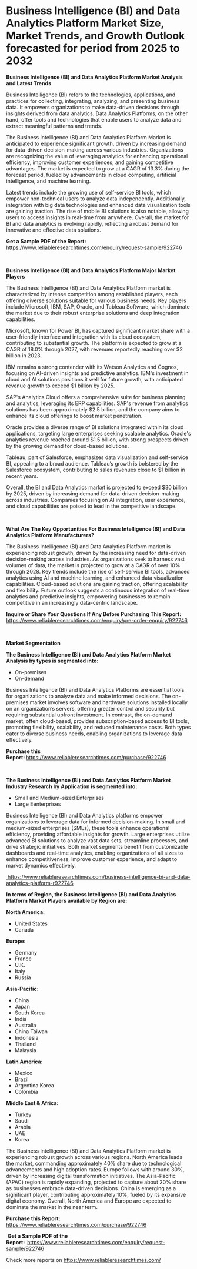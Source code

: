 <p><h1>Business Intelligence (BI) and Data Analytics Platform Market Size, Market Trends, and Growth Outlook forecasted for period from 2025 to 2032</h1></p><p><strong>Business Intelligence (BI) and Data Analytics Platform Market Analysis and Latest Trends</strong></p>
<p><p>Business Intelligence (BI) refers to the technologies, applications, and practices for collecting, integrating, analyzing, and presenting business data. It empowers organizations to make data-driven decisions through insights derived from data analytics. Data Analytics Platforms, on the other hand, offer tools and technologies that enable users to analyze data and extract meaningful patterns and trends.</p><p>The Business Intelligence (BI) and Data Analytics Platform Market is anticipated to experience significant growth, driven by increasing demand for data-driven decision-making across various industries. Organizations are recognizing the value of leveraging analytics for enhancing operational efficiency, improving customer experiences, and gaining competitive advantages. The market is expected to grow at a CAGR of 13.3% during the forecast period, fueled by advancements in cloud computing, artificial intelligence, and machine learning. </p><p>Latest trends include the growing use of self-service BI tools, which empower non-technical users to analyze data independently. Additionally, integration with big data technologies and enhanced data visualization tools are gaining traction. The rise of mobile BI solutions is also notable, allowing users to access insights in real-time from anywhere. Overall, the market for BI and data analytics is evolving rapidly, reflecting a robust demand for innovative and effective data solutions.</p></p>
<p><strong>Get a Sample PDF of the Report:&nbsp;</strong> <a href="https://www.reliableresearchtimes.com/enquiry/request-sample/922746?utm_campaign=3034&utm_medium=2&utm_source=Github&utm_content=ia&utm_term=11032025&utm_id=business-intelligence-bi-and-data-analytics-platform">https://www.reliableresearchtimes.com/enquiry/request-sample/922746</a></p>
<p>&nbsp;</p>
<p><strong>Business Intelligence (BI) and Data Analytics Platform Major Market Players</strong></p>
<p><p>The Business Intelligence (BI) and Data Analytics Platform market is characterized by intense competition among established players, each offering diverse solutions suitable for various business needs. Key players include Microsoft, IBM, SAP, Oracle, and Tableau Software, which dominate the market due to their robust enterprise solutions and deep integration capabilities.</p><p>Microsoft, known for Power BI, has captured significant market share with a user-friendly interface and integration with its cloud ecosystem, contributing to substantial growth. The platform is expected to grow at a CAGR of 18.0% through 2027, with revenues reportedly reaching over $2 billion in 2023.</p><p>IBM remains a strong contender with its Watson Analytics and Cognos, focusing on AI-driven insights and predictive analytics. IBM's investment in cloud and AI solutions positions it well for future growth, with anticipated revenue growth to exceed $1 billion by 2025.</p><p>SAP's Analytics Cloud offers a comprehensive suite for business planning and analytics, leveraging its ERP capabilities. SAP's revenue from analytics solutions has been approximately $2.5 billion, and the company aims to enhance its cloud offerings to boost market penetration.</p><p>Oracle provides a diverse range of BI solutions integrated within its cloud applications, targeting large enterprises seeking scalable analytics. Oracle's analytics revenue reached around $1.5 billion, with strong prospects driven by the growing demand for cloud-based solutions.</p><p>Tableau, part of Salesforce, emphasizes data visualization and self-service BI, appealing to a broad audience. Tableau’s growth is bolstered by the Salesforce ecosystem, contributing to sales revenues close to $1 billion in recent years. </p><p>Overall, the BI and Data Analytics market is projected to exceed $30 billion by 2025, driven by increasing demand for data-driven decision-making across industries. Companies focusing on AI integration, user experience, and cloud capabilities are poised to lead in the competitive landscape.</p></p>
<p>&nbsp;</p>
<p><strong>What Are The Key Opportunities For Business Intelligence (BI) and Data Analytics Platform Manufacturers?</strong></p>
<p><p>The Business Intelligence (BI) and Data Analytics Platform market is experiencing robust growth, driven by the increasing need for data-driven decision-making across industries. As organizations seek to harness vast volumes of data, the market is projected to grow at a CAGR of over 10% through 2028. Key trends include the rise of self-service BI tools, advanced analytics using AI and machine learning, and enhanced data visualization capabilities. Cloud-based solutions are gaining traction, offering scalability and flexibility. Future outlook suggests a continuous integration of real-time analytics and predictive insights, empowering businesses to remain competitive in an increasingly data-centric landscape.</p></p>
<p><strong>Inquire or Share Your Questions If Any Before Purchasing This Report:</strong> <a href="https://www.reliableresearchtimes.com/enquiry/pre-order-enquiry/922746?utm_campaign=3034&utm_medium=2&utm_source=Github&utm_content=ia&utm_term=11032025&utm_id=business-intelligence-bi-and-data-analytics-platform">https://www.reliableresearchtimes.com/enquiry/pre-order-enquiry/922746</a></p>
<p>&nbsp;</p>
<p><strong>Market Segmentation</strong></p>
<p><strong>The Business Intelligence (BI) and Data Analytics Platform Market Analysis by types is segmented into:</strong></p>
<p><ul><li>On-premises</li><li>On-demand</li></ul></p>
<p><p>Business Intelligence (BI) and Data Analytics Platforms are essential tools for organizations to analyze data and make informed decisions. The on-premises market involves software and hardware solutions installed locally on an organization’s servers, offering greater control and security but requiring substantial upfront investment. In contrast, the on-demand market, often cloud-based, provides subscription-based access to BI tools, promoting flexibility, scalability, and reduced maintenance costs. Both types cater to diverse business needs, enabling organizations to leverage data effectively.</p></p>
<p><strong>Purchase this Report:&nbsp;</strong><a href="https://www.reliableresearchtimes.com/purchase/922746?utm_campaign=3034&utm_medium=2&utm_source=Github&utm_content=ia&utm_term=11032025&utm_id=business-intelligence-bi-and-data-analytics-platform">https://www.reliableresearchtimes.com/purchase/922746</a></p>
<p>&nbsp;</p>
<p><strong>The Business Intelligence (BI) and Data Analytics Platform Market Industry Research by Application is segmented into:</strong></p>
<p><ul><li>Small and Medium-sized Enterprises</li><li>Large Eenterprises</li></ul></p>
<p><p>Business Intelligence (BI) and Data Analytics platforms empower organizations to leverage data for informed decision-making. In small and medium-sized enterprises (SMEs), these tools enhance operational efficiency, providing affordable insights for growth. Large enterprises utilize advanced BI solutions to analyze vast data sets, streamline processes, and drive strategic initiatives. Both market segments benefit from customizable dashboards and real-time analytics, enabling organizations of all sizes to enhance competitiveness, improve customer experience, and adapt to market dynamics effectively.</p></p>
<p><a href="https://www.reliableresearchtimes.com/business-intelligence-bi-and-data-analytics-platform-r922746?utm_campaign=3034&utm_medium=2&utm_source=Github&utm_content=ia&utm_term=11032025&utm_id=business-intelligence-bi-and-data-analytics-platform">&nbsp;https://www.reliableresearchtimes.com/business-intelligence-bi-and-data-analytics-platform-r922746</a></p>
<p><strong>In terms of Region, the Business Intelligence (BI) and Data Analytics Platform Market Players available by Region are:</strong></p>
<p>
    <p> <strong> North America: </strong>
        <ul>
            <li>United States</li>
            <li>Canada</li>
        </ul>
        </p> 
    <p> <strong> Europe: </strong>
        <ul>
            <li>Germany</li>
            <li>France</li>
            <li>U.K.</li>
            <li>Italy</li>
            <li>Russia</li>
        </ul>
        </p> 
    <p> <strong> Asia-Pacific: </strong>
        <ul>
            <li>China</li>
            <li>Japan</li>
            <li>South Korea</li>
            <li>India</li>
            <li>Australia</li>
            <li>China Taiwan</li>
            <li>Indonesia</li>
            <li>Thailand</li>
            <li>Malaysia</li>
        </ul>
        </p> 
    <p> <strong> Latin America: </strong>
        <ul>
            <li>Mexico</li>
            <li>Brazil</li>
            <li>Argentina Korea</li>
            <li>Colombia</li>
        </ul>
        </p> 
    <p> <strong> Middle East & Africa: </strong>
        <ul>
            <li>Turkey</li>
            <li>Saudi</li>
            <li>Arabia</li>
            <li>UAE</li>
            <li>Korea</li>
        </ul>
    </p>
    </p>
<p><p>The Business Intelligence (BI) and Data Analytics Platform market is experiencing robust growth across various regions. North America leads the market, commanding approximately 40% share due to technological advancements and high adoption rates. Europe follows with around 30%, driven by increasing digital transformation initiatives. The Asia-Pacific (APAC) region is rapidly expanding, projected to capture about 20% share as businesses embrace data-driven decisions. China is emerging as a significant player, contributing approximately 10%, fueled by its expansive digital economy. Overall, North America and Europe are expected to dominate the market in the near term.</p></p>
<p><strong>Purchase this Report: </strong><a href="https://www.reliableresearchtimes.com/purchase/922746?utm_campaign=3034&utm_medium=2&utm_source=Github&utm_content=ia&utm_term=11032025&utm_id=business-intelligence-bi-and-data-analytics-platform">https://www.reliableresearchtimes.com/purchase/922746</a></p>
<p>&nbsp;<strong>Get a Sample PDF of the Report:&nbsp;&nbsp;</strong><a href="https://www.reliableresearchtimes.com/enquiry/request-sample/922746?utm_campaign=3034&utm_medium=2&utm_source=Github&utm_content=ia&utm_term=11032025&utm_id=business-intelligence-bi-and-data-analytics-platform">https://www.reliableresearchtimes.com/enquiry/request-sample/922746</a></p>
<p><strong></strong></p>
<p>Check more reports on <a href="https://www.reliableresearchtimes.com/?utm_campaign=3034&utm_medium=2&utm_source=Github&utm_content=ia&utm_term=11032025&utm_id=business-intelligence-bi-and-data-analytics-platform">https://www.reliableresearchtimes.com/</a></p>